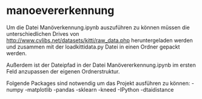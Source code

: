 # manoevererkennung

Um die Datei Manöverkennung.ipynb auszuführen zu können müssen die unterschiedlichen
Drives von http://www.cvlibs.net/datasets/kitti/raw_data.php heruntergeladen werden
und zusammen mit der loadkittidata.py Datei in einen Ordner gepackt werden.

Außerdem ist der Dateipfad in der Datei Manövererkennung.ipynb im ersten Feld 
anzupassen der eigenen Ordnerstruktur.

Folgende Packages sind notwendig um das Projekt ausführen zu können:
-numpy
-matplotlib
-pandas
-sklearn
-kneed
-IPython
-dtaidistance

